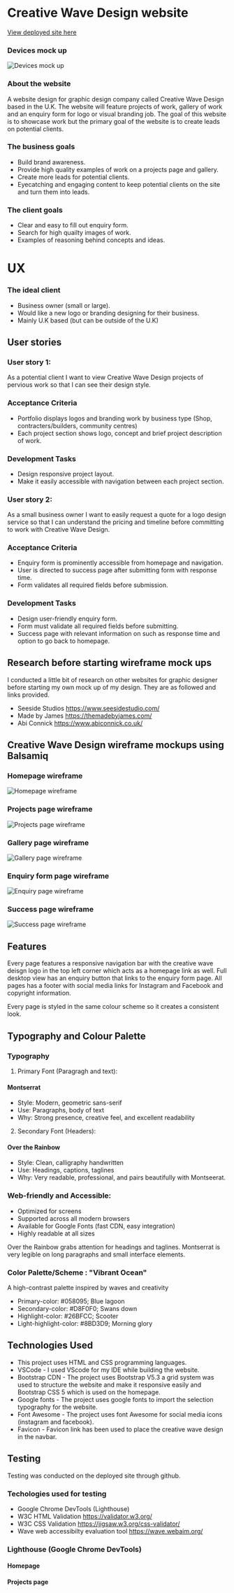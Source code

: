 ﻿# Creative Wave Design website

[View deployed site here](https://richardbrown85.github.io/creative-wave-design-website/)

### Devices mock up

![Devices mock up](<README images/Final-mock-up.webp>)

### About the website

A website design for graphic design company called Creative Wave Design based in the U.K.
The website will feature projects of work, gallery of work and an enquiry form for logo or visual branding job.
The goal of this website is to showcase work but the primary goal of the website is to create leads on potential clients.

### The business goals

* Build brand awareness.
* Provide high quality examples of work on a projects page and gallery.
* Create more leads for potential clients.
* Eyecatching and engaging content to keep potential clients on the site and turn them into leads.

### The client goals

* Clear and easy to fill out enquiry form.
* Search for high quailty images of work.
* Examples of reasoning behind concepts and ideas.

# UX

### The ideal client

* Business owner (small or large).
* Would like a new logo or branding designing for their business.
* Mainly U.K based (but can be outside of the U.K)

## User stories

### User story 1:
As a potential client I want to view Creative Wave Design projects of pervious work so that I can see their design style.

### Acceptance Criteria

* Portfolio displays logos and branding work by business type (Shop, contracters/builders, community centres)
* Each project section shows logo, concept and brief project description of work.

### Development Tasks

* Design responsive project layout.
* Make it easily accessible with navigation between each project section.

### User story 2:

As a small business owner I want to easily request a quote for a logo design service so that I can understand the pricing
and timeline before committing to work with Creative Wave Design.

### Acceptance Criteria

* Enquiry form is prominently accessible from homepage and navigation.
* User is directed to success page after submitting form with response time.
* Form validates all required fields before submission.

### Development Tasks

* Design user-friendly enquiry form.
* Form must validate all required fields before submitting.
* Success page with relevant information on such as response time and option to go back to homepage.

## Research before starting wireframe mock ups

I conducted a little bit of research on other websites for graphic designer before starting my own mock up of my 
design. They are as followed and links provided.

* Seeside Studios  https://www.seesidestudio.com/
* Made by James  https://themadebyjames.com/
* Abi Connick  https://www.abiconnick.co.uk/

## Creative Wave Design wireframe mockups using Balsamiq

### Homepage wireframe
![Homepage wireframe](<README images/Homepage-wireframe.png>)

### Projects page wireframe
![Projects page wireframe](<README images/Projects-page-wireframe.png>)

### Gallery page wireframe
![Gallery page wireframe](<README images/Gallery-page-wireframe.png>)

### Enquiry form page wireframe
![Enquiry page wireframe](<README images/Enquiry-form-page-wireframe.png>)

### Success page wireframe
![Success page wireframe](<README images/Success-page-wireframe.png>)

## Features

Every page features a responsive navigation bar with the creative wave deisgn logo in the top left corner which acts as a homepage link as well.
Full desktop view has an enquiry button that links to the enquiry form page. All pages has a footer with social media links for Instagram and Facebook and copyright information.

Every page is styled in the same colour scheme so it creates a consistent look.

## Typography and Colour Palette

### Typography

1. Primary Font (Paragragh and text):

#### Montserrat

* Style: Modern, geometric sans-serif
* Use: Paragraphs, body of text
* Why: Strong presence, creative feel, and excellent readability

2. Secondary Font (Headers):

#### Over the Rainbow

* Style: Clean, calligraphy handwritten
* Use: Headings, captions, taglines
* Why: Very readable, professional, and pairs beautifully with Montseerat.

### Web-friendly and Accessible:

* Optimized for screens
* Supported across all modern browsers
* Available for Google Fonts (fast CDN, easy integration)
* Highly readable at all sizes

Over the Rainbow grabs attention for headings and taglines.
Montserrat is very legible on long paragraphs and small interface elements.

### Color Palette/Scheme : "Vibrant Ocean"

A high-contrast palette inspired by waves and creativity

* Primary-color: #058095; Blue lagoon
* Secondary-color: #D8F0F0; Swans down
* Highlight-color: #26BFCC; Scooter
* Light-highlight-color: #8BD3D9; Morning glory 

## Technologies Used

- This project uses HTML and CSS programming languages.
- VSCode - I used VScode for my IDE while building the website.
- Bootstrap CDN - The project uses Bootstrap V5.3 a grid system was used to structure the website and make it responsive easily and Bootstrap   CSS 5 which is used on the homepage.
- Google fonts - The project uses google fonts to import the selection typography for the website.
- Font Awesome - The project uses font Awesome for social media icons (instagram and facebook).
- Favicon - Favicon link has been used to place the creative wave design in the navbar.

## Testing

Testing was conducted on the deployed site through github.

### Techologies used for testing

- Google Chrome DevTools (Lighthouse)
- W3C HTML Validation https://validator.w3.org/
- W3C CSS Validation https://jigsaw.w3.org/css-validator/
- Wave web accessibilty evaluation tool https://wave.webaim.org/

### Lighthouse (Google Chrome DevTools)

#### Homepage



#### Projects page





  
  
  





















